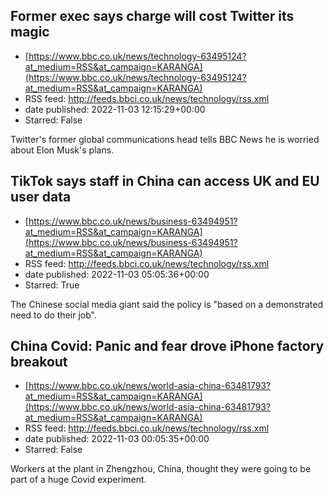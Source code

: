 ## Former exec says charge will cost Twitter its magic
 - [https://www.bbc.co.uk/news/technology-63495124?at_medium=RSS&at_campaign=KARANGA](https://www.bbc.co.uk/news/technology-63495124?at_medium=RSS&at_campaign=KARANGA)
 - RSS feed: http://feeds.bbci.co.uk/news/technology/rss.xml
 - date published: 2022-11-03 12:15:29+00:00
 - Starred: False

Twitter's former global communications head tells BBC News he is worried about Elon Musk's plans.

## TikTok says staff in China can access UK and EU user data
 - [https://www.bbc.co.uk/news/business-63494951?at_medium=RSS&at_campaign=KARANGA](https://www.bbc.co.uk/news/business-63494951?at_medium=RSS&at_campaign=KARANGA)
 - RSS feed: http://feeds.bbci.co.uk/news/technology/rss.xml
 - date published: 2022-11-03 05:05:36+00:00
 - Starred: True

The Chinese social media giant said the policy is "based on a demonstrated need to do their job".

## China Covid: Panic and fear drove iPhone factory breakout
 - [https://www.bbc.co.uk/news/world-asia-china-63481793?at_medium=RSS&at_campaign=KARANGA](https://www.bbc.co.uk/news/world-asia-china-63481793?at_medium=RSS&at_campaign=KARANGA)
 - RSS feed: http://feeds.bbci.co.uk/news/technology/rss.xml
 - date published: 2022-11-03 00:05:35+00:00
 - Starred: False

Workers at the plant in Zhengzhou, China, thought they were going to be part of a huge Covid experiment.
